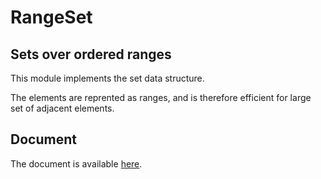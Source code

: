 # RangeSet #

## Sets over ordered ranges

  This module implements the set data structure.

  The elements are reprented as ranges, and is therefore efficient for large set of adjacent elements.

## Document
  The document is available [here](https://zandoye.bitbucket.io/doc/_html/rangeSet/).